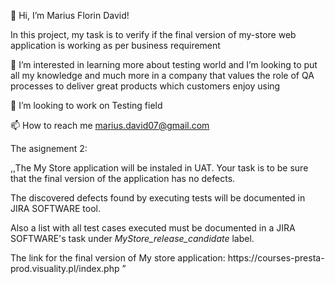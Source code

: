 👋 Hi, I’m Marius Florin David!

In this project, my task is to verify if the final version of my-store web application is working as per business requirement


👀 I’m interested in learning more about testing world and I’m looking to put all my knowledge and much more in a company that values the role of QA processes to deliver great products which customers enjoy using

🌱 I’m looking to work on Testing field

📫 How to reach me marius.david07@gmail.com


The asignement 2:

,,The My Store application will be instaled in UAT. Your task is to be sure that the final version of the application has no defects.
<p>The discovered defects found by executing tests will be documented in JIRA SOFTWARE tool.</p>
<p>Also a list with all test cases executed must be documented in a JIRA SOFTWARE's task under <i>MyStore_release_candidate</i> label.</p> 
<p>The link for the final version of My store application: https://courses-presta-prod.visuality.pl/index.php ”</p>
